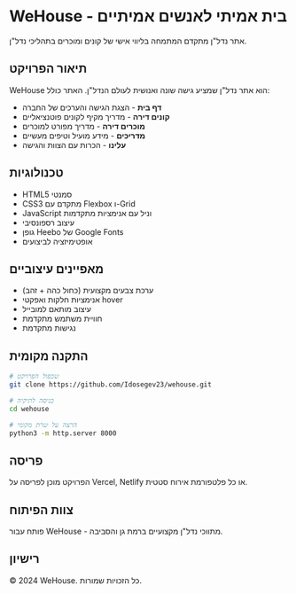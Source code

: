 # WeHouse - בית אמיתי לאנשים אמיתיים

אתר נדל"ן מתקדם המתמחה בליווי אישי של קונים ומוכרים בתהליכי נדל"ן.

## תיאור הפרויקט

WeHouse הוא אתר נדל"ן שמציע גישה שונה ואנושית לעולם הנדל"ן. האתר כולל:

- **דף בית** - הצגת הגישה והערכים של החברה
- **קונים דירה** - מדריך מקיף לקונים פוטנציאליים 
- **מוכרים דירה** - מדריך מפורט למוכרים
- **מדריכים** - מידע מועיל וטיפים מעשיים
- **עלינו** - הכרות עם הצוות והגישה

## טכנולוגיות

- HTML5 סמנטי
- CSS3 מתקדם עם Flexbox ו-Grid
- JavaScript וניל עם אנימציות מתקדמות
- עיצוב רספונסיבי
- גופן Heebo של Google Fonts
- אופטימיזציה לביצועים

## מאפיינים עיצוביים

- ערכת צבעים מקצועית (כחול כהה + זהב)
- אנימציות חלקות ואפקטי hover
- עיצוב מותאם למובייל
- חוויית משתמש מתקדמת
- נגישות מתקדמת

## התקנה מקומית

```bash
# שכפול הפרויקט
git clone https://github.com/Idosegev23/wehouse.git

# כניסה לתיקיה
cd wehouse

# הרצה על שרת מקומי
python3 -m http.server 8000
```

## פריסה

הפרויקט מוכן לפריסה על Vercel, Netlify או כל פלטפורמת אירוח סטטית.

## צוות הפיתוח

פותח עבור WeHouse - מתווכי נדל"ן מקצועיים ברמת גן והסביבה.

## רישיון

© 2024 WeHouse. כל הזכויות שמורות. 
